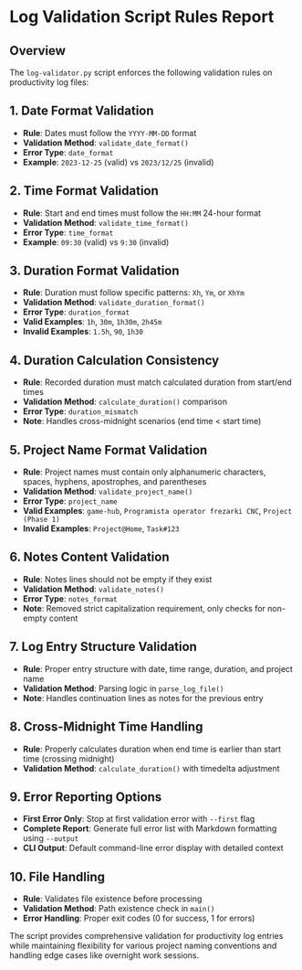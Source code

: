 # Log Validation Script Rules Report

## Overview
The `log-validator.py` script enforces the following validation rules on productivity log files:

## 1. Date Format Validation
- **Rule**: Dates must follow the `YYYY-MM-DD` format
- **Validation Method**: `validate_date_format()`
- **Error Type**: `date_format`
- **Example**: `2023-12-25` (valid) vs `2023/12/25` (invalid)

## 2. Time Format Validation
- **Rule**: Start and end times must follow the `HH:MM` 24-hour format
- **Validation Method**: `validate_time_format()`
- **Error Type**: `time_format`
- **Example**: `09:30` (valid) vs `9:30` (invalid)

## 3. Duration Format Validation
- **Rule**: Duration must follow specific patterns: `Xh`, `Ym`, or `XhYm`
- **Validation Method**: `validate_duration_format()`
- **Error Type**: `duration_format`
- **Valid Examples**: `1h`, `30m`, `1h30m`, `2h45m`
- **Invalid Examples**: `1.5h`, `90`, `1h30`

## 4. Duration Calculation Consistency
- **Rule**: Recorded duration must match calculated duration from start/end times
- **Validation Method**: `calculate_duration()` comparison
- **Error Type**: `duration_mismatch`
- **Note**: Handles cross-midnight scenarios (end time < start time)

## 5. Project Name Format Validation
- **Rule**: Project names must contain only alphanumeric characters, spaces, hyphens, apostrophes, and parentheses
- **Validation Method**: `validate_project_name()`
- **Error Type**: `project_name`
- **Valid Examples**: `game-hub`, `Programista operator frezarki CNC`, `Project (Phase 1)`
- **Invalid Examples**: `Project@Home`, `Task#123`

## 6. Notes Content Validation
- **Rule**: Notes lines should not be empty if they exist
- **Validation Method**: `validate_notes()`
- **Error Type**: `notes_format`
- **Note**: Removed strict capitalization requirement, only checks for non-empty content

## 7. Log Entry Structure Validation
- **Rule**: Proper entry structure with date, time range, duration, and project name
- **Validation Method**: Parsing logic in `parse_log_file()`
- **Note**: Handles continuation lines as notes for the previous entry

## 8. Cross-Midnight Time Handling
- **Rule**: Properly calculates duration when end time is earlier than start time (crossing midnight)
- **Validation Method**: `calculate_duration()` with timedelta adjustment

## 9. Error Reporting Options
- **First Error Only**: Stop at first validation error with `--first` flag
- **Complete Report**: Generate full error list with Markdown formatting using `--output`
- **CLI Output**: Default command-line error display with detailed context

## 10. File Handling
- **Rule**: Validates file existence before processing
- **Validation Method**: Path existence check in `main()`
- **Error Handling**: Proper exit codes (0 for success, 1 for errors)

The script provides comprehensive validation for productivity log entries while maintaining flexibility for various project naming conventions and handling edge cases like overnight work sessions.